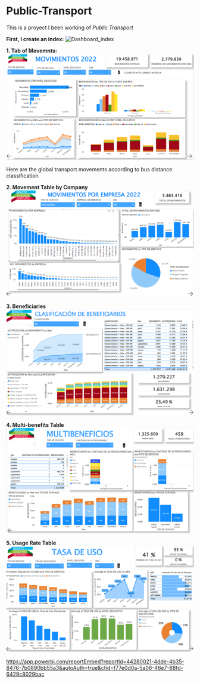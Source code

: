 # Public-Transport

This is a proyect I been working of *Public Transport*


**First, I create an index:**
![Dashboard_index](https://user-images.githubusercontent.com/84233996/210105458-fb622226-86be-4026-af5f-74b03a81e491.PNG)

**1. Tab of Movemnts:**
![Dashboard_index](Movimientos.PNG)

Here are the global transport movements according to bus distance classification

**2. Movement Table by Company**
![Dashboard_index](MovimientosporEmpresa.PNG)

**3. Beneficiaries**
![Dashboard_index](Beneficiarios.PNG)

**4. Multi-benefits Table**
![Dashboard_index](Multibeneficios.PNG)

**5. Usage Rate Table**
![Dashboard_index](TasadeUso.PNG)

https://app.powerbi.com/reportEmbed?reportId=44280021-4dde-4b35-8476-7b0890bb55a3&autoAuth=true&ctid=f77e0d0a-5a06-46e7-88fd-6429c8029bac
